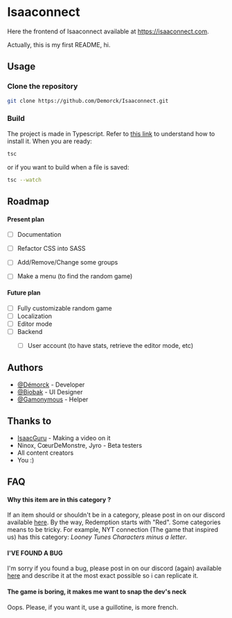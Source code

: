 
# Isaaconnect

Here the frontend of Isaaconnect available at https://isaaconnect.com.

Actually, this is my first README, hi.

## Usage
### Clone the repository

```bash
git clone https://github.com/Demorck/Isaaconnect.git
```

### Build
The project is made in Typescript. Refer to [this link](https://www.typescriptlang.org/download/)  to understand how to install it.
When you are ready:
```bash
tsc
```
or if you want to build when a file is saved:
```bash
tsc --watch
```

## Roadmap

#### Present plan
* [ ]  Documentation
* [ ]  Refactor CSS into SASS
* [ ]  Add/Remove/Change some groups
* [ ]  Make a menu (to find the random game)


#### Future plan
* [ ]  Fully customizable random game
* [ ]  Localization
* [ ]  Editor mode
* [ ]  Backend
    * [ ]  User account (to have stats, retrieve the editor mode, etc)


## Authors

- [@Démorck](https://www.github.com/Démorck) - Developer
- [@Biobak](https://www.github.com/Biobak64) - UI Designer
- [@Gamonymous](https://www.github.com/Rchardon) - Helper

## Thanks to
- [IsaacGuru](https://isaacguru.com/) - Making a video on it
- Ninox, CœurDeMonstre, Jyro - Beta testers
- All content creators 
- You :)


## FAQ

#### Why this item are in this category ?

If an item should or shouldn't be in a category, please post in on our discord available [here](https://discord.gg/vbbjN8axSy). By the way, Redemption starts with "Red". Some categories means to be tricky. For example, NYT connection (The game that inspired us) has this category: *Looney Tunes Characters minus a letter*.

#### I'VE FOUND A BUG

I'm sorry if you found a bug, please post in on our discord (again) available [here](https://discord.gg/vbbjN8axSy) and describe it at the most exact possible so i can replicate it.

#### The game is boring, it makes me want to snap the dev's neck

Oops. Please, if you want it, use a guillotine, is more french.
